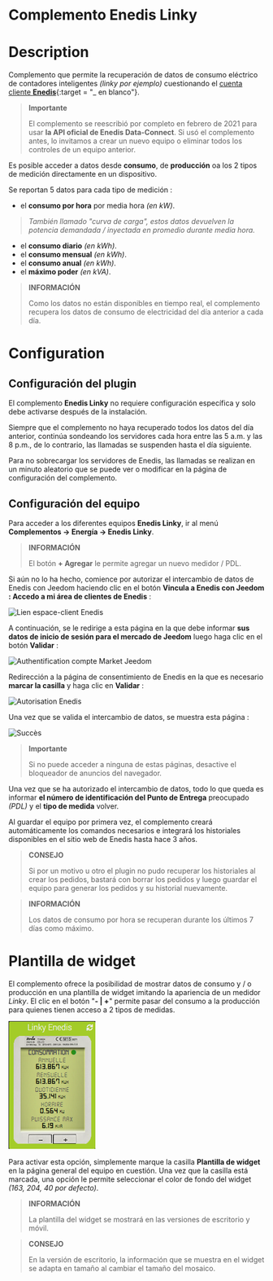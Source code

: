 # Complemento Enedis Linky

# Description

Complemento que permite la recuperación de datos de consumo eléctrico de contadores inteligentes *(linky por ejemplo)* cuestionando el [cuenta cliente **Enedis**](https://mon-compte.enedis.fr/auth/XUI/#login/&realm=/enedis&forward=true){:target = "\_ en blanco"}.

>**Importante**
>
>El complemento se reescribió por completo en febrero de 2021 para usar **la API oficial de Enedis Data-Connect**. Si usó el complemento antes, lo invitamos a crear un nuevo equipo o eliminar todos los controles de un equipo anterior.

Es posible acceder a datos desde **consumo**, de **producción** oa los 2 tipos de medición directamente en un dispositivo.

Se reportan 5 datos para cada tipo de medición :
- el **consumo por hora** por media hora *(en kW)*.
>*También llamado "curva de carga", estos datos devuelven la potencia demandada / inyectada en promedio durante media hora.*

- el **consumo diario** *(en kWh)*.
- el **consumo mensual** *(en kWh)*.
- el **consumo anual** *(en kWh)*.
- el **máximo poder** *(en kVA)*.

>**INFORMACIÓN**  
>    
>Como los datos no están disponibles en tiempo real, el complemento recupera los datos de consumo de electricidad del día anterior a cada día.

# Configuration

## Configuración del plugin

El complemento **Enedis Linky** no requiere configuración específica y solo debe activarse después de la instalación.

Siempre que el complemento no haya recuperado todos los datos del día anterior, continúa sondeando los servidores cada hora entre las 5 a.m. y las 8 p.m., de lo contrario, las llamadas se suspenden hasta el día siguiente.

Para no sobrecargar los servidores de Enedis, las llamadas se realizan en un minuto aleatorio que se puede ver o modificar en la página de configuración del complemento.

## Configuración del equipo

Para acceder a los diferentes equipos **Enedis Linky**, ir al menú **Complementos → Energía → Enedis Linky**.

>**INFORMACIÓN**
>    
>El botón **+ Agregar** le permite agregar un nuevo medidor / PDL.

Si aún no lo ha hecho, comience por autorizar el intercambio de datos de Enedis con Jeedom haciendo clic en el botón **Vincula a Enedis con Jeedom : Accedo a mi área de clientes de Enedis** :      

![Lien espace-client Enedis](../images/link_enedis.png)

A continuación, se le redirige a esta página en la que debe informar **sus datos de inicio de sesión para el mercado de Jeedom** luego haga clic en el botón **Validar** :      

![Authentification compte Market Jeedom](../images/Auth_Jeedom.png)

Redirección a la página de consentimiento de Enedis en la que es necesario **marcar la casilla** y haga clic en **Validar** :     

![Autorisation Enedis](../images/Auth_Enedis.png)

Una vez que se valida el intercambio de datos, se muestra esta página :     

![Succès](../images/Auth_Enedis_success.png)

>**Importante**
>    
>Si no puede acceder a ninguna de estas páginas, desactive el bloqueador de anuncios del navegador.

Una vez que se ha autorizado el intercambio de datos, todo lo que queda es informar **el número de identificación del Punto de Entrega** preocupado *(PDL)* y el **tipo de medida** volver.

Al guardar el equipo por primera vez, el complemento creará automáticamente los comandos necesarios e integrará los historiales disponibles en el sitio web de Enedis hasta hace 3 años.

>**CONSEJO**
>
>Si por un motivo u otro el plugin no pudo recuperar los historiales al crear los pedidos, bastará con borrar los pedidos y luego guardar el equipo para generar los pedidos y su historial nuevamente.

>**INFORMACIÓN**
>
>Los datos de consumo por hora se recuperan durante los últimos 7 días como máximo.

# Plantilla de widget

El complemento ofrece la posibilidad de mostrar datos de consumo y / o producción en una plantilla de widget imitando la apariencia de un medidor *Linky*. El clic en el botón "**- \| +**" permite pasar del consumo a la producción para quienes tienen acceso a 2 tipos de medidas.

![Plantilla de widget](../images/enedis_screenshot1.png)

Para activar esta opción, simplemente marque la casilla **Plantilla de widget** en la página general del equipo en cuestión. Una vez que la casilla está marcada, una opción le permite seleccionar el color de fondo del widget *(163, 204, 40 por defecto)*.

>**INFORMACIÓN**
>     
>La plantilla del widget se mostrará en las versiones de escritorio y móvil.

>**CONSEJO**
>     
>En la versión de escritorio, la información que se muestra en el widget se adapta en tamaño al cambiar el tamaño del mosaico.
